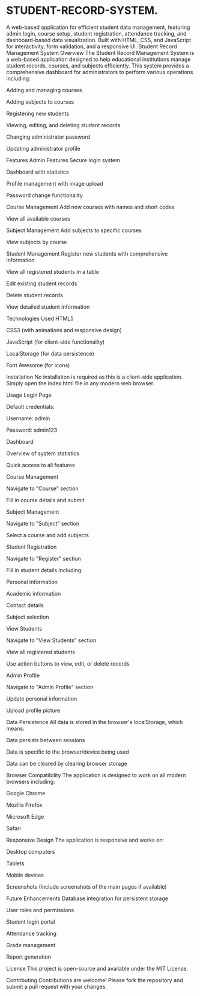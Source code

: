 # STUDENT-RECORD-SYSTEM.
A web-based application for efficient student data management, featuring admin login, course setup, student registration, attendance tracking, and dashboard-based data visualization. Built with HTML, CSS, and JavaScript for interactivity, form validation, and a responsive UI.
Student Record Management System
Overview
The Student Record Management System is a web-based application designed to help educational institutions manage student records, courses, and subjects efficiently. This system provides a comprehensive dashboard for administrators to perform various operations including:

Adding and managing courses

Adding subjects to courses

Registering new students

Viewing, editing, and deleting student records

Changing administrator password

Updating administrator profile

Features
Admin Features
Secure login system

Dashboard with statistics

Profile management with image upload

Password change functionality

Course Management
Add new courses with names and short codes

View all available courses

Subject Management
Add subjects to specific courses

View subjects by course

Student Management
Register new students with comprehensive information

View all registered students in a table

Edit existing student records

Delete student records

View detailed student information

Technologies Used
HTML5

CSS3 (with animations and responsive design)

JavaScript (for client-side functionality)

LocalStorage (for data persistence)

Font Awesome (for icons)

Installation
No installation is required as this is a client-side application. Simply open the index.html file in any modern web browser.

Usage
Login Page

Default credentials:

Username: admin

Password: admin123

Dashboard

Overview of system statistics

Quick access to all features

Course Management

Navigate to "Course" section

Fill in course details and submit

Subject Management

Navigate to "Subject" section

Select a course and add subjects

Student Registration

Navigate to "Register" section

Fill in student details including:

Personal information

Academic information

Contact details

Subject selection

View Students

Navigate to "View Students" section

View all registered students

Use action buttons to view, edit, or delete records

Admin Profile

Navigate to "Admin Profile" section

Update personal information

Upload profile picture

Data Persistence
All data is stored in the browser's localStorage, which means:

Data persists between sessions

Data is specific to the browser/device being used

Data can be cleared by clearing browser storage

Browser Compatibility
The application is designed to work on all modern browsers including:

Google Chrome

Mozilla Firefox

Microsoft Edge

Safari

Responsive Design
The application is responsive and works on:

Desktop computers

Tablets

Mobile devices

Screenshots
(Include screenshots of the main pages if available)

Future Enhancements
Database integration for persistent storage

User roles and permissions

Student login portal

Attendance tracking

Grade management

Report generation

License
This project is open-source and available under the MIT License.

Contributing
Contributions are welcome! Please fork the repository and submit a pull request with your changes.
